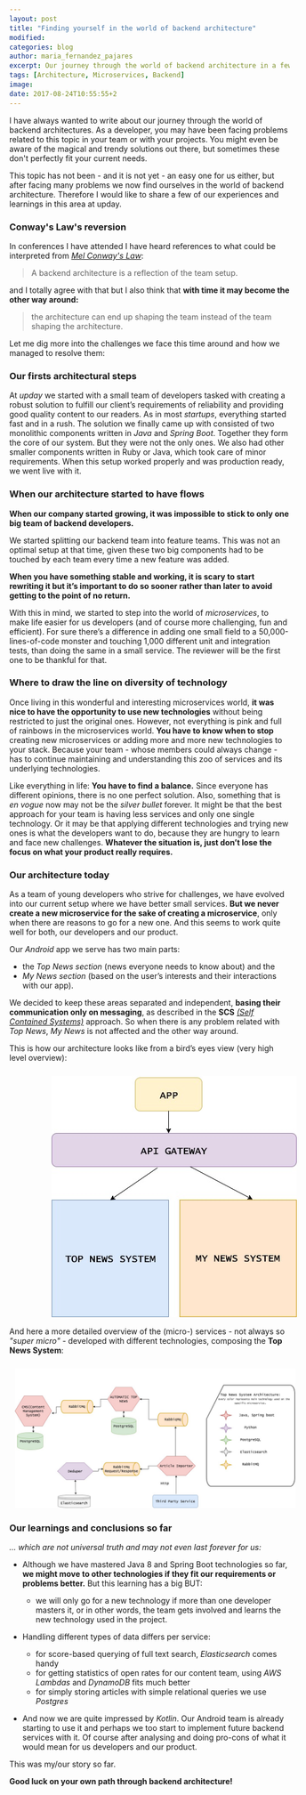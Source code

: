 ```yaml
---
layout: post
title: "Finding yourself in the world of backend architecture"
modified:
categories: blog
author: maria_fernandez_pajares
excerpt: Our journey through the world of backend architecture in a few words.
tags: [Architecture, Microservices, Backend]
image:
date: 2017-08-24T10:55:55+2
---
```


I have always wanted to write about our journey through the world of backend architectures. As a developer, you may have been facing problems related to this topic in your team or with your projects. 
You might even be aware of the magical and trendy solutions out there, but sometimes these don't perfectly fit your current needs. 

This topic has not been - and it is not yet - an easy one for us either, but after facing many problems we now find ourselves in the world of backend architecture.
Therefore I would like to share a few of our experiences and learnings in this area at upday.

### Conway's Law's reversion

In conferences I have attended I have heard references to what could be interpreted from [*Mel Conway's Law*](https://en.wikipedia.org/wiki/Conway%27s_law):

>A backend architecture is a reflection of the team setup.

and I totally agree with that but I also think that **with time it may become the other way around:**

>the architecture can end up shaping the team instead of the team shaping the architecture.

Let me dig more into the challenges we face this time around and how we managed to resolve them:

### Our firsts architectural steps

At *upday* we started with a small team of developers tasked with creating a robust solution to fulfill our client’s requirements of reliability and providing good quality content to our readers. 
As in most *startups*, everything started fast and in a rush. The solution we finally came up with consisted of two monolithic components written in *Java* and *Spring Boot*. 
Together they form the core of our system. But they were not the only ones. We also had other smaller components written in Ruby or Java, which took care of minor requirements.
When this setup worked properly and was production ready, we went live with it.

### When our architecture started to have flows

**When our company started growing, it was impossible to stick to only one big team of backend developers.** 

We started splitting our backend team into feature teams. This was not an optimal setup at that time, given these two big components had to be touched by each team every time a new feature was added.

**When you have something stable and working, it is scary to start rewriting it but it’s important to do so sooner rather than later to avoid getting to the point of no return.**

With this in mind, we started to step into the world of *microservices*, to make life easier for us developers (and of course more challenging, fun and efficient). 
For sure there’s a difference in adding one small field to a 50,000-lines-of-code monster and touching 1,000 different unit and integration tests, than doing the same in a small service. 
The reviewer will be the first one to be thankful for that.

### Where to draw the line on diversity of technology

Once living in this wonderful and interesting microservices world, **it was nice to have the opportunity to use new technologies** without being restricted to just the original ones. 
However, not everything is pink and full of rainbows in the microservices world. **You have to know when to stop** creating new microservices or adding more and more new technologies to your stack. 
Because your team - whose members could always change - has to continue maintaining and understanding this zoo of services and its underlying technologies. 

Like everything in life: **You have to find a balance.** Since everyone has different opinions, there is no one perfect solution. 
Also, something that is *en vogue* now may not be the *silver bullet* forever. 
It might be that the best approach for your team is having less services and only one single technology. 
Or it may be that applying different technologies and trying new ones is what the developers want to do, because they are hungry to learn and face new challenges. 
**Whatever the situation is, just don’t lose the focus on what your product really requires.**

### Our architecture today

As a team of young developers who strive for challenges, we have evolved into our current setup where we have better small services.
**But we never create a new microservice for the sake of creating a microservice**, only when there are reasons to go for a new one.
And this seems to work quite well for both, our developers and our product.

Our *Android* app we serve has two main parts: 

- the _Top News section_ (news everyone needs to know about) and the 
- _My News section_ (based on the user’s interests and their interactions with our app). 

We decided to keep these areas separated and independent, **basing their communication only on messaging**, as described in the **SCS** [*(Self Contained Systems)*](http://scs-architecture.org/) approach. 
So when there is any problem related with *Top News*, *My News* is not affected and the other way around. 

This is how our architecture looks like from a bird’s eyes view (very high level overview):

<img style="margin: auto; margin-left: 15%; margin-top: 10px;" src="/images/blog/upday_architecture/high-level_arch_overview.jpg"/><br/>

And here a more detailed overview of the (micro-) services - not always so *"super micro"* - developed with different technologies, composing the **Top News System**:

<img style="margin: auto; margin-left: 2%; margin-top: 10px;" src="/images/blog/upday_architecture/microservices_top_news_system.jpg"/><br/>

### Our learnings and conclusions so far

*… which are not universal truth and may not even last forever for us:*

- Although we have mastered Java 8 and Spring Boot technologies so far, **we might move to other technologies if they fit our requirements or problems better.** But this learning has a big BUT: 
  * we will only go for a new technology if more than one developer masters it, or in other words, the team gets involved and learns the new technology used in the project.

- Handling different types of data differs per service:
    
    -  for score-based querying of full text search, *Elasticsearch* comes handy
    -  for getting statistics of open rates for our content team, using *AWS Lambdas* and *DynamoDB* fits much better
    -  for simply storing articles with simple relational queries we use *Postgres*
 
- And now we are quite impressed by _Kotlin_. Our Android team is already starting to use it and perhaps we too start to implement future backend services with it. Of course after analysing and doing pro-cons
 of what it would mean for us developers and our product.

This was my/our story so far.

**Good luck on your own path through backend architecture!**
